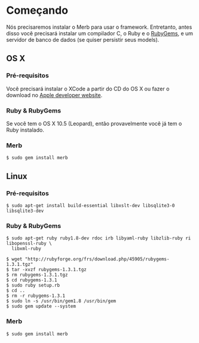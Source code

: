 # Começando
Nós precisaremos instalar o Merb para usar o framework. Entretanto, antes disso você precisará instalar um compilador C, o Ruby e o [RubyGems](http://www.rubygems.org/), e um servidor de banco de dados (se quiser persistir seus models).

## OS X

### Pré-requisitos
Você precisará instalar o XCode a partir do CD do OS X ou fazer o download no [Apple developer website](http://developer.apple.com/technology/xcode.html).

### Ruby & RubyGems
Se você tem o OS X 10.5 (Leopard), então provavelmente você já tem o Ruby instalado.

### Merb
    $ sudo gem install merb


## Linux

### Pré-requisitos

    $ sudo apt-get install build-essential libxslt-dev libsqlite3-0 libsqlite3-dev

### Ruby & RubyGems

    $ sudo apt-get ruby ruby1.8-dev rdoc irb libyaml-ruby libzlib-ruby ri libopenssl-ruby \
      libxml-ruby

    $ wget "http://rubyforge.org/frs/download.php/45905/rubygems-1.3.1.tgz"
    $ tar -xvzf rubygems-1.3.1.tgz
    $ rm rubygems-1.3.1.tgz
    $ cd rubygems-1.3.1
    $ sudo ruby setup.rb
    $ cd ..
    $ rm -r rubygems-1.3.1
    $ sudo ln -s /usr/bin/gem1.8 /usr/bin/gem
    $ sudo gem update --system


### Merb

    $ sudo gem install merb
